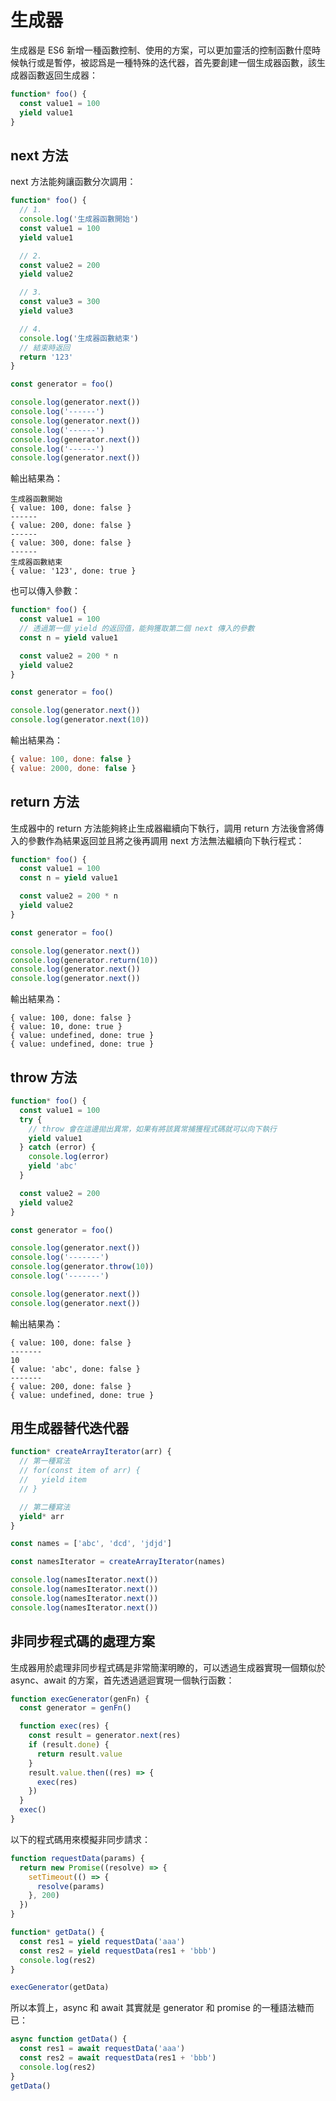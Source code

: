 # 生成器

生成器是 ES6 新增一種函數控制、使用的方案，可以更加靈活的控制函數什麼時候執行或是暫停，被認爲是一種特殊的迭代器，首先要創建一個生成器函數，該生成器函數返回生成器：

```js
function* foo() {
  const value1 = 100
  yield value1
}
```

## next 方法

next 方法能夠讓函數分次調用：

```js
function* foo() {
  // 1.
  console.log('生成器函數開始')
  const value1 = 100
  yield value1

  // 2.
  const value2 = 200
  yield value2

  // 3.
  const value3 = 300
  yield value3

  // 4.
  console.log('生成器函數結束')
  // 結束時返回
  return '123'
}

const generator = foo()

console.log(generator.next())
console.log('------')
console.log(generator.next())
console.log('------')
console.log(generator.next())
console.log('------')
console.log(generator.next())
```

輸出結果為：

```
生成器函數開始
{ value: 100, done: false }
------
{ value: 200, done: false }
------
{ value: 300, done: false }
------
生成器函數結束
{ value: '123', done: true }
```

也可以傳入參數：

```js
function* foo() {
  const value1 = 100
  // 透過第一個 yield 的返回值，能夠獲取第二個 next 傳入的參數
  const n = yield value1

  const value2 = 200 * n
  yield value2
}

const generator = foo()

console.log(generator.next())
console.log(generator.next(10))
```

輸出結果為：

```js
{ value: 100, done: false }
{ value: 2000, done: false }
```

## return 方法

生成器中的 return 方法能夠終止生成器繼續向下執行，調用 return 方法後會將傳入的參數作為結果返回並且將之後再調用 next 方法無法繼續向下執行程式：

```js
function* foo() {
  const value1 = 100
  const n = yield value1

  const value2 = 200 * n
  yield value2
}

const generator = foo()

console.log(generator.next())
console.log(generator.return(10))
console.log(generator.next())
console.log(generator.next())
```

輸出結果為：

```
{ value: 100, done: false }
{ value: 10, done: true }
{ value: undefined, done: true }
{ value: undefined, done: true }
```

## throw 方法

```js
function* foo() {
  const value1 = 100
  try {
    // throw 會在這邊拋出異常，如果有將該異常捕獲程式碼就可以向下執行
    yield value1
  } catch (error) {
    console.log(error)
    yield 'abc'
  }

  const value2 = 200
  yield value2
}

const generator = foo()

console.log(generator.next())
console.log('-------')
console.log(generator.throw(10))
console.log('-------')

console.log(generator.next())
console.log(generator.next())
```

輸出結果為：

```
{ value: 100, done: false }
-------
10
{ value: 'abc', done: false }
-------
{ value: 200, done: false }
{ value: undefined, done: true }
```

## 用生成器替代迭代器

```js
function* createArrayIterator(arr) {
  // 第一種寫法
  // for(const item of arr) {
  //   yield item
  // }

  // 第二種寫法
  yield* arr
}

const names = ['abc', 'dcd', 'jdjd']

const namesIterator = createArrayIterator(names)

console.log(namesIterator.next())
console.log(namesIterator.next())
console.log(namesIterator.next())
console.log(namesIterator.next())
```

## 非同步程式碼的處理方案

生成器用於處理非同步程式碼是非常簡潔明瞭的，可以透過生成器實現一個類似於 async、await 的方案，首先透過遞迴實現一個執行函數：

```js
function execGenerator(genFn) {
  const generator = genFn()

  function exec(res) {
    const result = generator.next(res)
    if (result.done) {
      return result.value
    }
    result.value.then((res) => {
      exec(res)
    })
  }
  exec()
}
```

以下的程式碼用來模擬非同步請求：

```js
function requestData(params) {
  return new Promise((resolve) => {
    setTimeout(() => {
      resolve(params)
    }, 200)
  })
}

function* getData() {
  const res1 = yield requestData('aaa')
  const res2 = yield requestData(res1 + 'bbb')
  console.log(res2)
}

execGenerator(getData)
```

所以本質上，async 和 await 其實就是 generator 和 promise 的一種語法糖而已：

```js
async function getData() {
  const res1 = await requestData('aaa')
  const res2 = await requestData(res1 + 'bbb')
  console.log(res2)
}
getData()
```
